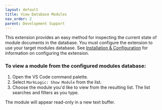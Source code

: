 ```yaml
---
layout: default
title: View Database Modules
nav_order: 2
parent: Development Support
---
```


This extension provides an easy method for inspecting the current state of module documents in the database.
You must configure the extension to use your target modules database. See [Installation & Configuration](installationAndConfiguration.md) for information on configuring the extension.

### To view a module from the configured modules database:

1. Open the VS Code command palette.
2. Select `MarkLogic: Show Module` from the list.
3. Choose the module you'd like to view from the resulting list. The list searches and filters as you type.

The module will appear read-only in a new text buffer.